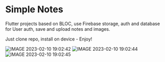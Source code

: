 # Simple Notes

Flutter projects based on BLOC, use Firebase storage, auth and database for User auth, save and upload notes and images.

Just clone repo, install on device - Enjoy!


![IMAGE 2023-02-10 19:02:42](https://user-images.githubusercontent.com/97367197/218153185-37950110-6b25-49ef-a1d0-4a2d82cd9cab.jpg)
![IMAGE 2023-02-10 19:02:44](https://user-images.githubusercontent.com/97367197/218153216-c56b6f55-a737-426a-b5f7-5bb3bae3bec6.jpg)
![IMAGE 2023-02-10 19:02:45](https://user-images.githubusercontent.com/97367197/218153242-263863ed-fb44-4ac6-ad52-269f43b1ab42.jpg)
